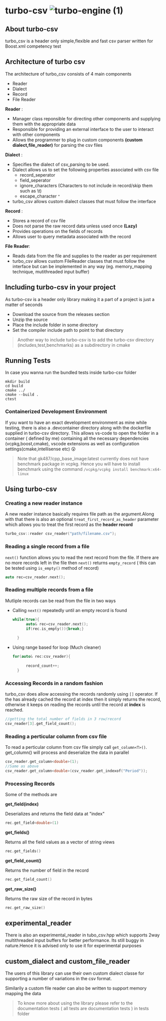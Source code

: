 # turbo-csv ![turbo-engine (1)](https://user-images.githubusercontent.com/56198900/111509789-1815c200-8773-11eb-80c2-8392475ef294.png)

## About turbo-csv

turbo_csv is a header only simple,flexible and fast csv parser written for Boost.xml competency test

## Architecture of turbo csv

The architecture of turbo_csv consists of 4 main components
* Reader
* Dialect
* Record
* File Reader

**Reader** : 
* Manager class reponsible for directing other components and supplying them with the appropriate data
* Responsible for providing an external interface to the user to interact with other components
* Allows the programmer to plug in custom components **(custom dialect,file_reader)** for parsing the csv files

**Dialect** :
* Specifies the dialect of csv_parsing to be used.
* Dialect allows us to set the following properties associated with csv file
  * record_seperator
  * field_seperator
  * ignore_characters (Characters to not include in record/skip them such as \t)
  * escape_character `"`
* turbo_csv allows custom dialect classes that must follow the interface

**Record** :
* Stores a record of csv file
* Does not parse the raw record data unless used once **(Lazy)**
* Provides operations on the fields of records
* Allows user to query metadata associated with the record

**File Reader**:
* Reads data from the file and supplies to the reader as per requirement
* turbo_csv allows custom FileReader classes that must follow the interface but can be implemented in any way (eg. memory_mapping technique, mutithreaded input buffer)

## Including turbo-csv in your project

As turbo-csv is a header only library making it a part of a project is just a matter of seconds

* Download the source from the releases section
* Unzip the source
* Place the include folder in some directory
* Set the compiler include path to point to that directory 

> Another way to include turbo-csv is to add the turbo-csv directory (includes,test,benchmarks) as a subdirectory in cmake

## Running Tests

In case you wanna run the bundled tests inside turbo-csv folder
```
mkdir build
cd build
cmake ../
cmake --build .
ctest
```
### Containerized Development Environment
If you want to have an exact development environment as mine while testing, there is also a .devcontainer directory along with the dockerfile supplied in turbo-csv directory. This allows vs-code to open the folder in a container ( defined by me) containing all the necessary dependencies (vcpkg,boost,cmake), vscode extensions as well as configuration settings(cmake,intellisense etc) 😲

>Note that gk487/cpp_base_image:latest currently does not have benchmark package in vcpkg. Hence you will have to install benchmark using the command `/vcpkg/vcpkg install benchmark:x64-linux`
  
## Using turbo-csv

### Creating a new reader instance

A new reader instance basically requires file path as the argument.Along with that there is also an optional `treat_first_record_as_header` parameter which allows you to treat the first record as the **header record**

```cpp
turbo_csv::reader csv_reader("path/filename.csv");
```

### Reading a single record from a file

`next()` function allows you to read the next record from the file. If there are no more records left in the file then `next()` returns `empty_record` ( this can be tested using `is_empty()` method of record)

```cpp
auto rec=csv_reader.next();
```

### Reading multiple records from a file

Mutliple records can be read from the file in two ways

* Calling `next()` repeatedly until an empty record is found
  ```cpp
  while(true){
		auto& rec=csv_reader.next();
		if(rec.is_empty()){break;}
		
	}
  ```
* Using range based for loop (Much cleaner)
  ```cpp
  for(auto& rec:csv_reader){
		
		record_count++;
	}
  ```

### Accessing Records in a random fashion

turbo_csv does allow accessing the records randomly using `[]` operator. If the has already cached the record at index then it simply returns the record, otherwise it keeps on reading the records until the record at **index** is reached.

```cpp
//getting the total number of fields in 3 row/record
csv_reader[3].get_field_count();
```

### Reading a perticular column from csv file
To read a perticular column from csv file simply call `get_column<T>()`. get_column<T>() will process and deserialize the data in parallel

```cpp
csv_reader.get_column<double>(1);
//Same as above
csv_reader.get_column<double>(csv_reader.get_indexof("Period"));

```


### Processing Records

Some of the methods are

**get_field<T>(index)**

Deserializes and returns the field data at "index" 
```cpp
rec.get_field<double>(1)
```
**get_fields()**

Returns all the field values as a vector of string views

```cpp
rec.get_fields()
```
**get_field_count()**

Returns the number of field in the record

```cpp
rec.get_field_count()
```

**get_raw_size()**

Returns the raw size of the record in bytes

```cpp
rec.get_raw_size()
```

## experimental_reader

There is also an experimental_reader in tubo_csv.hpp which supports 2way multithreaded input buffers for better performance. Its still buggy in nature.Hence it is advised only to use it for experimental purposes

## custom_dialect and custom_file_reader

The users of this library can use their own custom dialect classe for supporting a number of variations in the csv format. 

Similarily a custom file reader can also be written to support memory mapping the data


>To know more about using the library please refer to the documentation tests ( all tests are documentation tests ) in tests folder

